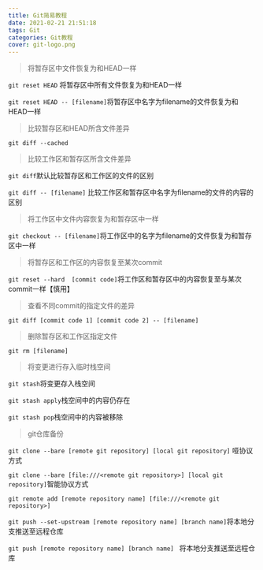```yaml
---
title: Git简易教程
date: 2021-02-21 21:51:18
tags: Git
categories: Git教程
cover: git-logo.png
---
```


> 将暂存区中文件恢复为和HEAD一样

`git reset HEAD` 将暂存区中所有文件恢复为和HEAD一样

`git reset HEAD -- [filename]`将暂存区中名字为filename的文件恢复为和HEAD一样

> 比较暂存区和HEAD所含文件差异

`git diff --cached`

> 比较工作区和暂存区所含文件差异

`git diff`默认比较暂存区和工作区的文件的区别

`git diff -- [filename]` 比较工作区和暂存区中名字为filename的文件的内容的区别

> 将工作区中文件内容恢复为和暂存区中一样

`git checkout -- [filename]`将工作区中的名字为filename的文件恢复为和暂存区中一样

> 将暂存区和工作区的内容恢复至某次commit

`git reset --hard  [commit code]`将工作区和暂存区中的内容恢复至与某次commit一样【慎用】

> 查看不同commit的指定文件的差异

`git diff [commit code 1] [commit code 2] -- [filename] `

> 删除暂存区和工作区指定文件

`git rm [filename]` 

> 将变更进行存入临时栈空间

`git stash`将变更存入栈空间

`git stash apply`栈空间中的内容仍存在

`git stash pop`栈空间中的内容被移除

> git仓库备份

`git clone --bare [remote git repository] [local git repository]` 哑协议方式

`git clone --bare [file:///<remote git repository>] [local git repository]`智能协议方式

`git remote add [remote repository name] [file:///<remote git repository>]`

`git push --set-upstream [remote repository name] [branch name]`将本地分支推送至远程仓库

`git push [remote repository name] [branch name] `  将本地分支推送至远程仓库